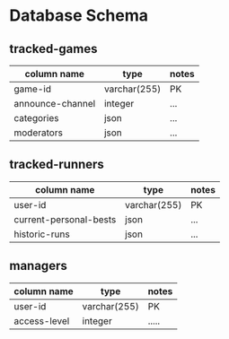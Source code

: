 # Database Schema

## tracked-games
| column name      | type         | notes |  
| ---------------- | ------------ | ---   |  
| game-id          | varchar(255) | PK    |
| announce-channel | integer      | ...   |
| categories       | json         | ...   |
| moderators       | json         | ...   |

## tracked-runners
| column name            | type         | notes |
| ---------------------- | ------------ | ---   |
| user-id                | varchar(255) | PK    |
| current-personal-bests | json         | ...   |
| historic-runs          | json         | ...   |

## managers
| column name  | type         | notes |
| ------------ | ------------ | ----- |
| user-id      | varchar(255) | PK    |
| access-level | integer      | ..... |
